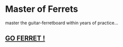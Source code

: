 Master of Ferrets
========

master the guitar-ferretboard within years of practice...

[GO FERRET !](http://gherkins.github.com/ferret-master/)
--------
